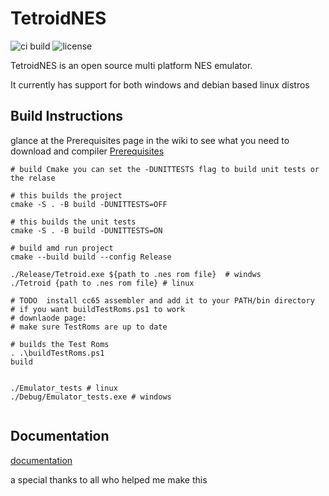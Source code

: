 # TetroidNES


![ci build][build] ![license][license]

TetroidNES is an open source multi platform NES emulator.

It currently has support for both windows and debian based linux distros

## Build Instructions

glance at the Prerequisites page in the wiki to see what you need to download and compiler
[Prerequisites]

```SH
# build Cmake you can set the -DUNITTESTS flag to build unit tests or the relase

# this builds the project
cmake -S . -B build -DUNITTESTS=OFF

# this builds the unit tests
cmake -S . -B build -DUNITTESTS=ON

# build amd run project
cmake --build build --config Release

./Release/Tetroid.exe ${path to .nes rom file}  # windws
./Tetroid {path to .nes rom file} # linux

# TODO  install cc65 assembler and add it to your PATH/bin directory 
# if you want buildTestRoms.ps1 to work
# downlaode page: 
# make sure TestRoms are up to date

# builds the Test Roms 
. .\buildTestRoms.ps1  
build 


./Emulator_tests # linux
./Debug/Emulator_tests.exe # windows


```

## Documentation

[documentation]

a special thanks to all who helped me make this

[documentation]: <https://github.com/TheoW03/TetroidNES/wiki>
[build]: <https://github.com/TheoW03/TetroidNES/actions/workflows/ci.yml/badge.svg>
[license]: <https://img.shields.io/badge/License-MIT-yellow.svg>
[Prerequisites]: <https://github.com/TheoW03/TetroidNES/wiki/Build-Instructions>